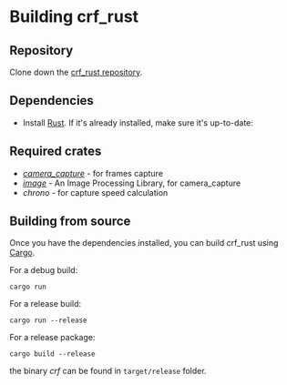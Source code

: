 # Building crf_rust

## Repository

Clone down the [crf_rust repository](https://github.com/Dreamy16101976/crf_rust).

## Dependencies

- Install [Rust](https://www.rust-lang.org/tools/install). If it's already installed, make sure it's up-to-date:

## Required crates

- [<i>camera_capture</i>](https://crates.io/crates/camera_capture) - for frames capture
- [<i>image</i>](https://crates.io/crates/image/) - An Image Processing Library, for camera_capture
- <i>chrono</i> - for capture speed calculation

## Building from source

Once you have the dependencies installed, you can build crf_rust using [Cargo](https://doc.rust-lang.org/cargo/).

For a debug build:

```
cargo run
```

For a release build:

```
cargo run --release
```

For a release package:

```
cargo build --release
```

the binary <i>crf</i> can be found in `target/release` folder.

